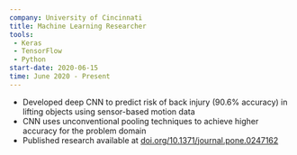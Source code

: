 ```yaml
---
company: University of Cincinnati
title: Machine Learning Researcher
tools:
 - Keras
 - TensorFlow
 - Python
start-date: 2020-06-15
time: June 2020 - Present
---
```


- Developed deep CNN to predict risk of back injury (90.6% accuracy) in lifting objects using sensor-based motion data
- CNN uses unconventional pooling techniques to achieve higher accuracy for the problem domain
- Published research available at <a href="https://doi.org/10.1371/journal.pone.0247162">doi.org/10.1371/journal.pone.0247162</a>
